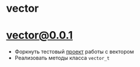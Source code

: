 # vector

# vector@0.0.1

- Форкнуть тестовый [проект](https://github.com/justcppdev/vector_example) работы с вектором
- Реализовать методы класса `vector_t`
